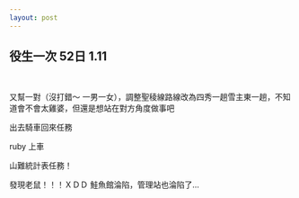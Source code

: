 ```yaml
---
layout: post
---
```


役生一次 52日 1.11
---

<br>

又幫一對（沒打錯～ 一男一女），調整聖稜線路線改為四秀一趟雪主東一趟，不知道會不會太雞婆，但還是想站在對方角度做事吧

出去騎車回來任務

ruby 上車

山難統計表任務！





發現老鼠！！！ＸＤＤ 鮭魚館淪陷，管理站也淪陷了...

<br>
